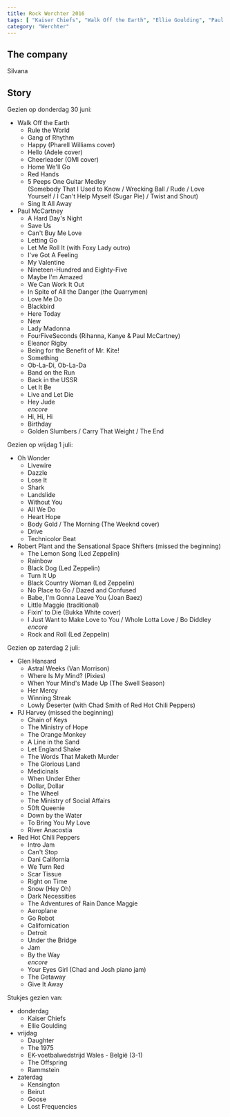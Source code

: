 ```yaml
---
title: Rock Werchter 2016
tags: [ "Kaiser Chiefs", "Walk Off the Earth", "Ellie Goulding", "Paul McCartney", "Daughter", "Oh Wonder", "Robert Plant", "The 1975", "The Offspring", "Rammstein", "Kensington", "Glen Hansard", "Beirut", "Goose", "PJ Harvey", "Lost Frequencies", "Red Hot Chili Peppers" ]
category: "Werchter"
---
```

The company
-----------
Silvana

Story
-----
Gezien op donderdag 30 juni:

* Walk Off the Earth
  * Rule the World
  * Gang of Rhythm
  * Happy (Pharell Williams cover)
  * Hello (Adele cover)
  * Cheerleader (OMI cover)
  * Home We'll Go
  * Red Hands
  * 5 Peeps One Guitar Medley<br>
    (Somebody That I Used to Know / Wrecking Ball / Rude / Love Yourself / I Can't Help Myself (Sugar Pie) / Twist and Shout)
  * Sing It All Away
* Paul McCartney
  * A Hard Day's Night
  * Save Us
  * Can't Buy Me Love
  * Letting Go
  * Let Me Roll It (with Foxy Lady outro)
  * I've Got A Feeling
  * My Valentine
  * Nineteen-Hundred and Eighty-Five
  * Maybe I'm Amazed
  * We Can Work It Out
  * In Spite of All the Danger (the Quarrymen)
  * Love Me Do
  * Blackbird
  * Here Today
  * New
  * Lady Madonna
  * FourFiveSeconds (Rihanna, Kanye & Paul McCartney)
  * Eleanor Rigby
  * Being for the Benefit of Mr. Kite!
  * Something
  * Ob-La-Di, Ob-La-Da
  * Band on the Run
  * Back in the USSR
  * Let It Be
  * Live and Let Die
  * Hey Jude<br>
    _encore_
  * Hi, Hi, Hi
  * Birthday
  * Golden Slumbers / Carry That Weight / The End

Gezien op vrijdag 1 juli:

* Oh Wonder
  * Livewire
  * Dazzle
  * Lose It
  * Shark
  * Landslide
  * Without You
  * All We Do
  * Heart Hope
  * Body Gold / The Morning (The Weeknd cover)
  * Drive
  * Technicolor Beat
* Robert Plant and the Sensational Space Shifters (missed the beginning)
  * The Lemon Song (Led Zeppelin)
  * Rainbow
  * Black Dog (Led Zeppelin)
  * Turn It Up
  * Black Country Woman (Led Zeppelin)
  * No Place to Go / Dazed and Confused
  * Babe, I'm Gonna Leave You (Joan Baez)
  * Little Maggie (traditional)
  * Fixin' to Die (Bukka White cover)
  * I Just Want to Make Love to You / Whole Lotta Love / Bo Diddley<br>
    _encore_
  * Rock and Roll (Led Zeppelin)

Gezien op zaterdag 2 juli:

* Glen Hansard
  * Astral Weeks (Van Morrison)
  * Where Is My Mind? (Pixies)
  * When Your Mind's Made Up (The Swell Season)
  * Her Mercy
  * Winning Streak
  * Lowly Deserter (with Chad Smith of Red Hot Chili Peppers)
* PJ Harvey (missed the beginning)
  * Chain of Keys
  * The Ministry of Hope
  * The Orange Monkey
  * A Line in the Sand
  * Let England Shake
  * The Words That Maketh Murder
  * The Glorious Land
  * Medicinals
  * When Under Ether
  * Dollar, Dollar
  * The Wheel
  * The Ministry of Social Affairs
  * 50ft Queenie
  * Down by the Water
  * To Bring You My Love
  * River Anacostia
* Red Hot Chili Peppers
  * Intro Jam
  * Can't Stop
  * Dani California
  * We Turn Red
  * Scar Tissue
  * Right on Time
  * Snow (Hey Oh)
  * Dark Necessities
  * The Adventures of Rain Dance Maggie
  * Aeroplane
  * Go Robot
  * Californication
  * Detroit
  * Under the Bridge
  * Jam
  * By the Way<br>
    _encore_
  * Your Eyes Girl (Chad and Josh piano jam)
  * The Getaway
  * Give It Away

Stukjes gezien van:

* donderdag
  * Kaiser Chiefs
  * Ellie Goulding
* vrijdag
  * Daughter
  * The 1975
  * EK-voetbalwedstrijd Wales - België (3-1)
  * The Offspring
  * Rammstein
* zaterdag
  * Kensington
  * Beirut
  * Goose
  * Lost Frequencies

